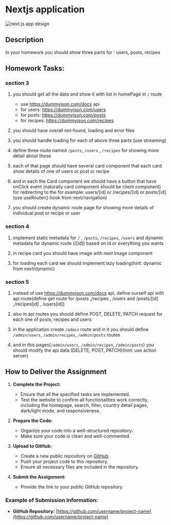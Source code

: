 # Nextjs application

![next.js app design](help/Group%204.png)

## Description

In your homework you should show three parts for : users, posts, recipes

## Homework Tasks:

### section 3

1. you should get all the data and show it with list in homePage in `/` route
   - use https://dummyjson.com/docs api
   - for users: https://dummyjson.com/users
   - for posts: https://dummyjson.com/posts
   - for recipes: https://dummyjson.com/recipes
2. you should have overall not-found, loading and error files

3. you should handle loading for each of above three parts (use streaming)

4. define three route named `/posts`, `/users` , `/recipes` for showing more detail about those

5. each of that page should have several card component that each card show details of one of users or post or recipe

6. and in each the Card component we should have a button that have onClick event (naturally card component should be client component) for redirecting to the for example: users/[id] or /recipes/[id] or posts/[id](use useRouter() hook from next/navigation)

7. you should create dynamic route page for showing more details of individual post or recipe or user

### section 4

1. implement static metadata for `/` , `/posts`, `/recipes`, `/users` and dynamic metadata for dynamic route (/[id]) based on id or everything you wants

2. in recipe card you should have image with next Image component

3. for loading each card we should implement lazy loading(hint: dynamic from next/dynamic)

### section 5

1. instead of use https://dummyjson.com/docs api, define ourself api with api route(define get route for /posts ,/recipes , /users and /posts/[id] ,/recipes[id] , /users[id])

2. also in api routes you should define POST, DELETE, PATCH request for each one of posts, recipes and users

3. in the application create `/admin` route and in it you should define `/admin/users`, `/admin/recipes`, `/admin/posts` routes

4. and in this pages(`/admin/users`, `/admin/recipes`, `/admin/posts`) you should modify the api data (DELETE, POST, PATCH)(hint: use action server)

## How to Deliver the Assignment

1. **Complete the Project:**

   - Ensure that all the specified tasks are implemented.
   - Test the website to confirm all functionalities work correctly, including the homepage, search, filter, country detail pages, dark/light mode, and responsiveness.

2. **Prepare the Code:**

   - Organize your code into a well-structured repository.
   - Make sure your code is clean and well-commented.

3. **Upload to GitHub:**

   - Create a new public repository on [GitHub](https://github.com/).
   - Push your project code to this repository.
   - Ensure all necessary files are included in the repository.

4. **Submit the Assignment:**
   - Provide the link to your public GitHub repository.

### Example of Submission Information:

- **GitHub Repository:** [https://github.com/username/project-name](https://github.com/username/project-name)
